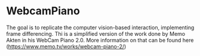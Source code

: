 # WebcamPiano
 The goal is to replicate the computer vision-based interaction, implementing frame differencing. Thi is a simplified version of the work done by Memo Akten in his WebCam Piano 2.0. More information on that can be found here (https://www.memo.tv/works/webcam-piano-2/)
